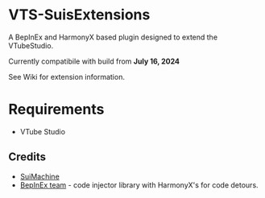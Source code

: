 # VTS-SuisExtensions
A BepInEx and HarmonyX based plugin designed to extend the VTubeStudio.

Currently compatibile with build from **July 16, 2024**

See Wiki for extension information.

# Requirements
* VTube Studio

Credits
-------
 * [SuiMachine](http://twitch.tv/suimachine)
 * [BepInEx team](https://docs.bepinex.dev/index.html) - code injector library with HarmonyX's for code detours.
